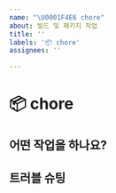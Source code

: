 ```yaml
---
name: "\U0001F4E6 chore"
about: 빌드 및 패키지 작업
title: ''
labels: '📦 chore'
assignees: ''

---
```


# 📦 chore

## 어떤 작업을 하나요?

## 트러블 슈팅
